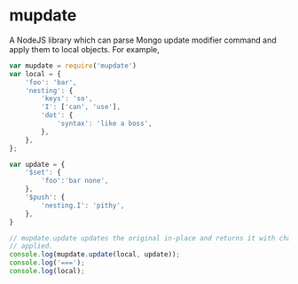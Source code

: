 mupdate
=========

A NodeJS library which can parse Mongo update modifier command and apply them to local objects.  For example,

```javascript
var mupdate = require('mupdate')
var local = {
    'foo': 'bar',
    'nesting': {
        'keys': 'so',
        'I': ['can', 'use'],
        'dot': {
            'syntax': 'like a boss',
        },
    },
};

var update = {
    '$set': {
        'foo':'bar none',
    },
    '$push': {
        'nesting.I': 'pithy',
    },
}

// mupdate.update updates the original in-place and returns it with changes
// applied.
console.log(mupdate.update(local, update));
console.log('===');
console.log(local);

```
